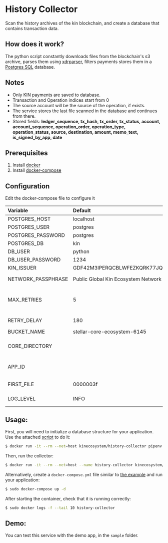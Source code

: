 # History Collector

Scan the history archives of the kin blockchain, and create a database that contains transaction data.

## How does it work?
The python script constantly downloads files from the blockchain's s3 archive, parses them using 
[xdrparser](https://github.com/kinecosystem/xdrparser), filters payments stores them in a 
[Postgres SQL](https://www.postgresql.org/) database.

## Notes
* Only KIN payments are saved to database.
* Transaction and Operation indices start from 0
* The source account will be the source of the operation, if exists.
* The service stores the last file scanned in the database and continues from there.
* Stored fields: **ledger_sequence, tx_hash, tx_order, tx_status, account, account_sequence, 
operation_order, operation_type, operation_status, source, destination, amount, memo_text,
is_signed_by_app, date**

## Prerequisites
1. Install [docker](https://docs.docker.com/install/)
2. Install [docker-compose](https://docs.docker.com/compose/install/)

## Configuration
Edit the docker-compose file to configure it

|          Variable          |   Default   |   Description          |                                                                                                                                              
|:---------------------------|:----------- |:-----------------------|
| POSTGRES_HOST              | localhost   | Postgres database host |       
| POSTGRES_USER              | postgres    | Postgres superuser name |                                        
| POSTGRES_PASSWORD          | postgres    | Postgres superuser password |   
| POSTGRES_DB                | kin         | Database name |
| DB_USER                    | python      | Database user |
| DB_USER_PASSWORD           | 1234        | Database user password |
| KIN_ISSUER                 | GDF42M3IPERQCBLWFEZKQRK77JQ65SCKTU3CW36HZVCX7XX5A5QXZIVK | The address of Kin issuer |
| NETWORK_PASSPHRASE         | Public Global Kin Ecosystem Network ; June 2018 | The passpharse/network id of the network |                                                                                                                                                                            
| MAX_RETRIES                | 5           | Max number of tries to download a file before quitting, there is a RETRY_DELAY seconds wait time between each try. | 
| RETRY_DELAY                | 180         | The number of seconds to wait until the next download attempt
| BUCKET_NAME                | stellar-core-ecosystem-6145 | S3 bucket name |                                                                                                               
| CORE_DIRECTORY             |             | The path leading to transactions/ledger/results... folders, can be '' |                                                                                                         
| APP_ID                     |             | An app id to filter transactions for. If left empty, all transactions will be saved regardless of app |                                                                                                                                                    |
| FIRST_FILE                 | 0000003f    | The first file to download (ledger sequence) |
| LOG_LEVEL                  | INFO        | Application log level (ERROR/WARNING/INFO/DEBUG) |                                                                                                                                

## Usage:
First, you will need to initialize a database structure for your application. Use the attached 
[script](https://github.com/kinecosystem/history-collector/raw/master/python/build_database.py) to do it:
``` bash
$ docker run -it --rm --net=host kinecosystem/history-collector pipenv run python /opt/history-collector/build_database.py
```

Then, run the collector:
```bash
$ docker run -it --rm --net=host --name history-collector kinecosystem/history-collector
```

Alternatively, create a `docker-compose.yml` file similar to [the example](https://github.com/kinecosystem/history-collector/raw/master/sample/docker-compose.yaml]) 
and run your application:
```bash
$ sudo docker-compose up -d
````

After starting the container, check that it is running correctly:
```bash
$ sudo docker logs -f --tail 10 history-collector
```

## Demo:  
You can test this service with the demo app, in the ```sample``` folder.
